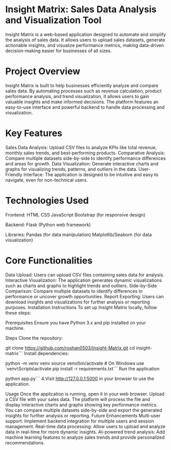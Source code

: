 # Insight Matrix: Sales Data Analysis and Visualization Tool
Insight Matrix is a web-based application designed to automate and simplify the analysis of sales data. It allows users to upload sales datasets, generate actionable insights, and visualize performance metrics, making data-driven decision-making easier for businesses of all sizes.

# Project Overview
Insight Matrix is built to help businesses efficiently analyze and compare sales data. By automating processes such as revenue calculation, product performance analysis, and trend visualization, it allows users to gain valuable insights and make informed decisions. The platform features an easy-to-use interface and powerful backend to handle data processing and visualization.

# Key Features
Sales Data Analysis: Upload CSV files to analyze KPIs like total revenue, monthly sales trends, and best-performing products.
Comparative Analysis: Compare multiple datasets side-by-side to identify performance differences and areas for growth.
Data Visualization: Generate interactive charts and graphs for visualizing trends, patterns, and outliers in the data.
User-Friendly Interface: The application is designed to be intuitive and easy to navigate, even for non-technical users.

# Technologies Used

Frontend:
HTML
CSS
JavaScript
Bootstrap (for responsive design)

Backend:
Flask (Python web framework)

Libraries:
Pandas (for data manipulation)
Matplotlib/Seaborn (for data visualization)

# Core Functionalities
Data Upload: Users can upload CSV files containing sales data for analysis.
Interactive Visualization: The application generates dynamic visualizations such as charts and graphs to highlight trends and outliers.
Side-by-Side Comparison: Compare multiple datasets to identify differences in performance or uncover growth opportunities.
Report Exporting: Users can download insights and visualizations for further analysis or reporting purposes.
Installation Instructions
To set up Insight Matrix locally, follow these steps:

Prerequisites
Ensure you have Python 3.x and pip installed on your machine.

Steps
Clone the repository:

git clone https://github.com/roshan0503/Insight-Matrix.git
cd insight-matrix```
Install dependencies:

python -m venv venv
source venv/bin/activate  # On Windows use `venv\Scripts\activate
pip install -r requirements.txt```
Run the application

python app.py```
4.Visit http://127.0.0.1:5000 in your browser to use the application.

Usage
Once the application is running, open it in your web browser.
Upload a CSV file with your sales data.
The platform will process the file and display interactive charts and graphs showing key performance metrics.
You can compare multiple datasets side-by-side and export the generated insights for further analysis or reporting.
Future Enhancements
Multi-user support: Implement backend integration for multiple users and session management.
Real-time data processing: Allow users to upload and analyze data in real-time for more dynamic insights.
AI-powered trend analysis: Add machine learning features to analyze sales trends and provide personalized recommendations.
